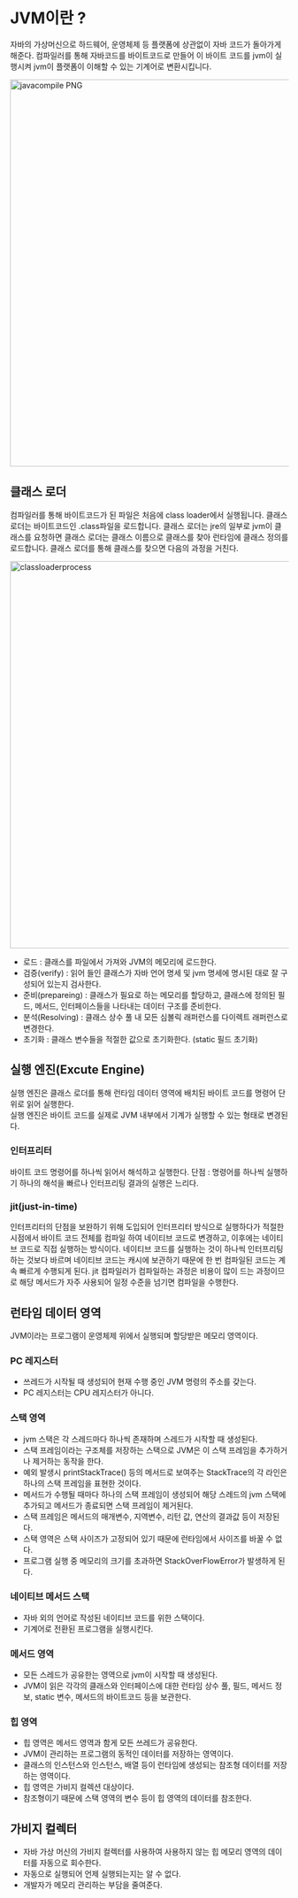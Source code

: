# JVM이란 ?

자바의 가상머신으로 하드웨어, 운영체제 등 플랫폼에 상관없이 자바 코드가 돌아가게 해준다.
컴파일러를 통해 자바코드를 바이트코드로 만들어 이 바이트 코드를 jvm이 실행시켜 jvm이 플랫폼이 이해할 수 있는 기계어로 변환시킵니다.

<img width="700" alt="javacompile PNG" src="https://github.com/KKomul2/CS_Study/assets/82176176/a976c1b0-755b-4336-9fbc-b0982327cb30">

## 클래스 로더

컴파일러를 통해 바이트코드가 된 파일은 처음에 class loader에서 실행됩니다.
클래스 로더는 바이트코드인 .class파일을 로드합니다.
클래스 로더는 jre의 일부로 jvm이 클래스를 요청하면 클래스 로더는 클래스 이름으로 클래스를 찾아 런타임에 클래스 정의를 로드합니다.
클래스 로더를 통해 클래스를 찾으면 다음의 과정을 거친다.

<img width="700" alt="classloaderprocess" src="https://github.com/KKomul2/CS_Study/assets/82176176/cd17e35c-5fae-4ea1-b003-ed27ac34924a">

- 로드 : 클래스를 파일에서 가져와 JVM의 메모리에 로드한다.
- 검증(verify) : 읽어 들인 클래스가 자바 언어 명세 및 jvm 명세에 명시된 대로 잘 구성되어 있는지 검사한다. 
- 준비(prepareing) : 클래스가 필요로 하는 메모리를 할당하고, 클래스에 정의된 필드, 메서드, 인터페이스들을 나타내는 데이터 구조를 준비한다.
- 분석(Resolving) : 클래스 상수 풀 내 모든 심볼릭 래퍼런스를 다이렉트 래퍼런스로 변경한다.
- 초기화 :  클래스 변수들을 적절한 값으로 초기화한다. (static 필드 초기화)

## 실행 엔진(Excute Engine)
실행 엔진은 클래스 로더를 통해 런타임 데이터 영역에 배치된 바이트 코드를 명령어 단위로 읽어 실행한다.   
실행 엔진은 바이트 코드를 실제로 JVM 내부에서 기계가 실행할 수 있는 형태로 변경된다.

### 인터프리터
바이트 코드 명령어를 하나씩 읽어서 해석하고 실행한다.
단점 : 명령어를 하나씩 실행하기 하나의 해석을 빠르나 인터프리팅 결과의 실행은 느리다.

### jit(just-in-time)
인터프리터의 단점을 보완하기 위해 도입되어 인터프리터 방식으로 실행하다가 적절한 시점에서 바이트 코드 전체를 컴파일 하여 네이티브 코드로 변경하고, 이후에는 네이티브 코드로 직접 실행하는 방식이다.
네이티브 코드를 실행하는 것이 하나씩 인터프리팅 하는 것보다 바르며 네이티브 코드는 캐시에 보관하기 때문에 한 번 컴파일된 코드는 계속 빠르게 수행되게 된다.
jit 컴파일러가 컴파일하는 과정은 비용이 많이 드는 과정이므로 해당 메서드가 자주 사용되어 일정 수준을 넘기면 컴파일을 수행한다.

## 런타임 데이터 영역
JVM이라는 프로그램이 운영체제 위에서 실행되며 할당받은 메모리 영역이다.

### PC 레지스터 
- 쓰레드가 시작될 때 생성되어 현재 수행 중인 JVM 명령의 주소를 갖는다. 
- PC 레지스터는 CPU 레지스터가 아니다.

### 스택 영역
- jvm 스택은 각 스레드마다 하나씩 존재하며 스레드가 시작할 때 생성된다. 
- 스택 프레임이라는 구조체를 저장하는 스택으로 JVM은 이 스택 프레임을 추가하거나 제거하는 동작을 한다.
- 예외 발생시 printStackTrace() 등의 메서드로 보여주는 StackTrace의 각 라인은 하나의 스택 프레임을 표현한 것이다.
- 메서드가 수행될 때마다 하나의 스택 프레임이 생성되어 해당 스레드의 jvm 스택에 추가되고 메서드가 종료되면 스택 프레임이 제거된다. 
- 스택 프레임은 메서드의 매개변수, 지역변수, 리턴 값, 연산의 결과값 등이 저장된다.
- 스택 영역은 스택 사이즈가 고정되어 있기 때문에 런타임에서 사이즈를 바꿀 수 없다.
- 프로그램 실행 중 메모리의 크기를 초과하면 StackOverFlowError가 발생하게 된다.

### 네이티브 메서드 스택
- 자바 외의 언어로 작성된 네이티브 코드를 위한 스택이다.
- 기계어로 전환된 프로그램을 실행시킨다.

### 메서드 영역
- 모든 스레드가 공유한는 영역으로 jvm이 시작할 때 생성된다.
- JVM이 읽은 각각의 클래스와 인터페이스에 대한 런타임 상수 풀, 필드, 메서드 정보, static 변수, 메서드의 바이트코드 등을 보관한다. 

### 힙 영역
- 힙 영역은 메서드 영역과 함게 모든 쓰레드가 공유한다.
- JVM이 관리하는 프로그램의 동적인 데이터를 저장하는 영역이다.
- 클래스의 인스턴스와 인스턴스, 배열 등이 런타임에 생성되는 참조형 데이터를 저장하는 영역이다.
- 힙 영역은 가비지 컬렉션 대상이다.
- 참조형이기 때문에 스택 영역의 변수 등이 힙 영역의 데이터를 참조한다.

## 가비지 컬렉터
- 자바 가상 머신의 가비지 컬렉터를 사용하여 사용하지 않는 힙 메모리 영역의 데이터를 자동으로 회수한다.
- 자동으로 실행되어 언제 실행되는지는 알 수 없다.
- 개발자가 메모리 관리하는 부담을 줄여준다.
